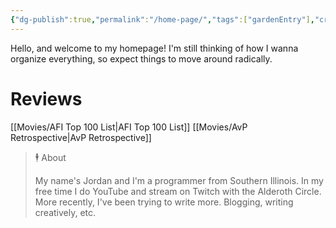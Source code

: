 ```yaml
---
{"dg-publish":true,"permalink":"/home-page/","tags":["gardenEntry"],"created":"2023-11-28T10:06:57.822-06:00","updated":"2023-12-01T15:30:07.365-06:00"}
---
```



Hello, and welcome to my homepage! I'm still thinking of how I wanna organize everything, so expect things to move around radically.

# Reviews

[[Movies/AFI Top 100 List\|AFI Top 100 List]]
[[Movies/AvP Retrospective\|AvP Retrospective]]

> 🕴 About
>
> My name's Jordan and I'm a programmer from Southern Illinois. In my free time I do YouTube and stream on Twitch with the Alderoth Circle. More recently, I've been trying to write more. Blogging, writing creatively, etc.
